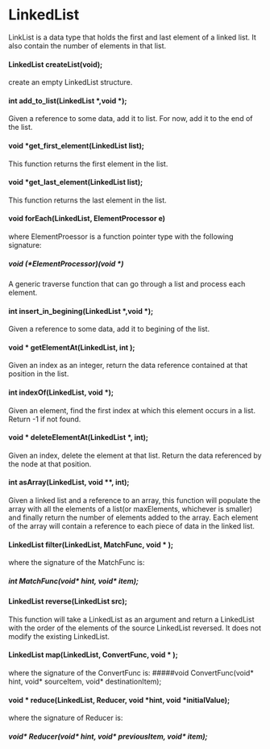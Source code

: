 # LinkedList

LinkList is a data type that holds the first and last element of a linked list. It also contain the number of elements in that list.


#### LinkedList createList(void);

create an empty LinkedList structure.


#### int add_to_list(LinkedList *,void *);

Given a reference to some data, add it to list. For now, add it to the end of the list. 


#### void *get_first_element(LinkedList list);

This function returns the first element in the list. 


#### void *get_last_element(LinkedList list);

This function returns the last element in the list. 


#### void forEach(LinkedList, ElementProcessor e)

where ElementProessor is a function pointer type with the following signature: 
##### void (*ElementProcessor)(void *)

A generic traverse function that can go through a list and process each element.


#### int insert_in_begining(LinkedList *,void *);

Given a reference to some data, add it to begining of the list. 

#### void * getElementAt(LinkedList, int );

Given an index as an integer, return the data reference contained at that position in the list. 

#### int indexOf(LinkedList, void *);

Given an element, find the first index at which this element occurs in a list. Return -1 if not found.

#### void * deleteElementAt(LinkedList *, int);

Given an index, delete the element at that list. Return the data referenced by the node at that position. 

#### int asArray(LinkedList, void **, int);

Given a linked list and a reference to an array, this function will populate the array with all the elements of a list(or maxElements, whichever is smaller) and finally return the number of elements added to the array. Each element of the array will contain a reference to each piece of data in the linked list.


#### LinkedList  filter(LinkedList, MatchFunc, void * );

where the signature of the MatchFunc is:
##### int MatchFunc(void* hint, void* item);

#### LinkedList reverse(LinkedList src);

This function will take a LinkedList as an argument and return a LinkedList with the order of the elements of the source LinkedList reversed. It does not modify the existing LinkedList.

#### LinkedList map(LinkedList, ConvertFunc, void * );

where the signature of the ConvertFunc is:
#####void ConvertFunc(void* hint, void* sourceItem, void* destinationItem);

#### void * reduce(LinkedList, Reducer, void *hint, void *initialValue);

where the signature of Reducer is:
##### void* Reducer(void* hint, void* previousItem, void* item);
